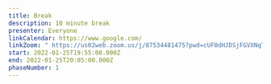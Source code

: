 ```yaml
---
title: Break
description: 10 minute break
presenter: Everyone
linkCalendar: https://www.google.com/
linkZoom: " https://us02web.zoom.us/j/87534481475?pwd=cUF0dHJDSjFGVXNqTnNiNm9HSC9NUT09"
start: 2022-01-25T19:55:00.000Z
end: 2022-01-25T20:05:00.000Z
phaseNumber: 1
---
```

